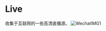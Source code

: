# Live
收集于互联网的一些高清直播源。
![WechatIMG1](https://user-images.githubusercontent.com/10445218/221075612-dc456660-55c4-4405-bdb2-8bd935a0373e.jpeg)
